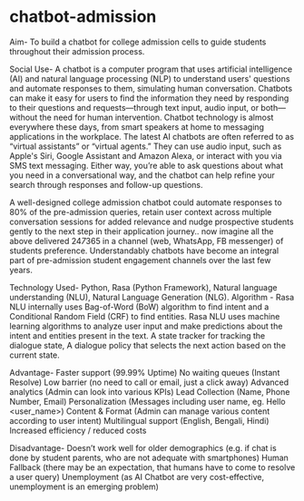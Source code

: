 # chatbot-admission
Aim- To build a chatbot for college admission cells to guide students throughout their admission process.

Social Use- A chatbot is a computer program that uses artificial intelligence (AI) and natural language processing (NLP) to understand users' questions and automate responses to them, simulating human conversation. 
Chatbots can make it easy for users to find the information they need by responding to their questions and requests—through text input, audio input, or both—without the need for human intervention.
Chatbot technology is almost everywhere these days, from smart speakers at home to messaging applications in the workplace. The latest AI chatbots are often referred to as “virtual assistants” or “virtual agents.” They can use audio input, such as Apple's Siri, Google Assistant and Amazon Alexa, or interact with you via SMS text messaging. Either way, you’re able to ask questions about what you need in a conversational way, and the chatbot can help refine your search through responses and follow-up questions.

A well-designed college admission chatbot could automate responses to 80% of the pre-admission queries, retain user context across multiple conversation sessions for added relevance and nudge prospective students gently to the next step in their application journey.. now imagine all the above delivered 24*7*365 in a channel (web, WhatsApp, FB messenger) of students preference. Understandably chatbots have become an integral part of pre-admission student engagement channels over the last few years.

Technology Used- Python, Rasa (Python Framework), Natural language understanding (NLU), Natural Language Generation (NLG).
Algorithm - Rasa NLU internally uses Bag-of-Word (BoW) algorithm to find intent and a Conditional Random Field (CRF) to find entities.
Rasa NLU uses machine learning algorithms to analyze user input and make predictions about the intent and entities present in the text.
A state tracker for tracking the dialogue state, A dialogue policy that selects the next action based on the current state.

Advantage-
Faster support (99.99% Uptime)
No waiting queues (Instant Resolve)
Low barrier (no need to call or email, just a click away)
Advanced analytics (Admin can look into various KPIs)
Lead Collection (Name, Phone Number, Email)
Personalization (Messages including user name, eg. Hello <user_name>)
Content & Format (Admin can manage various content according to user intent)
Multilingual support (English, Bengali, Hindi)
Increased efficiency / reduced costs

Disadvantage-
Doesn’t work well for older demographics (e.g. if chat is done by student parents, who are not adequate with smartphones)
Human Fallback (there may be an expectation, that humans have to come to resolve a user query)
Unemployment (as AI Chatbot are very cost-effective, unemployment is an emerging problem)
